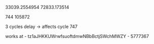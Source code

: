 33039.2554954
72833.173514

744
105872

3 cycles delay -> affects cycle 747

works at - tz1aJHKKUWrwfsuoftdmwNBbBctjSWchMWZY - 5777367